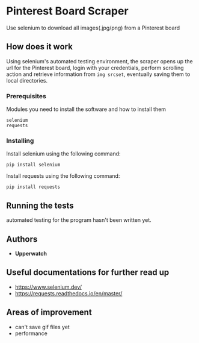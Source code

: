 # Pinterest Board Scraper

Use selenium to download all images(.jpg/png) from a Pinterest board

## How does it work

Using selenium's automated testing environment, the scraper opens up the url for the Pinterest
board, login with your credentials, perform scrolling action and retrieve information from
`img srcset`, eventually saving them to local directories.  

### Prerequisites

Modules you need to install the software and how to install them

```
selenium
requests
```

### Installing
Install selenium using the following command:

```
pip install selenium
```

Install requests using the following command:

```
pip install requests
```

## Running the tests

automated testing for the program hasn't been written yet.

## Authors

* **Upperwatch** 

## Useful documentations for further read up

* https://www.selenium.dev/
* https://requests.readthedocs.io/en/master/

## Areas of improvement

* can't save gif files yet
* performance
